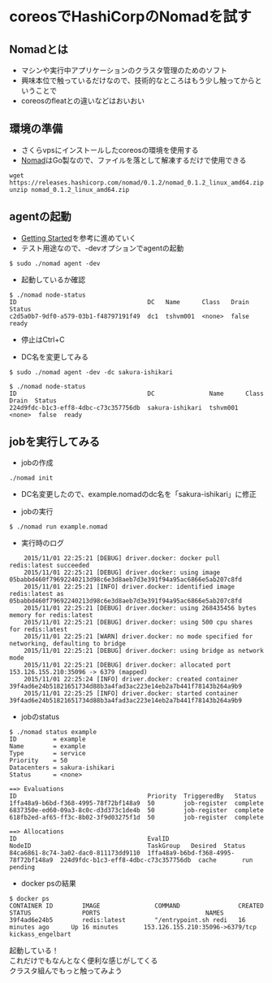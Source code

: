 # coreosでHashiCorpのNomadを試す


## Nomadとは
- マシンや実行中アプリケーションのクラスタ管理のためのソフト
- 興味本位で触っているだけなので、技術的なところはもう少し触ってからということで
- coreosのfleatとの違いなどはおいおい

## 環境の準備
- さくらvpsにインストールしたcoreosの環境を使用する
- [Nomad](https://nomadproject.io/)はGo製なので、ファイルを落として解凍するだけで使用できる

```
wget https://releases.hashicorp.com/nomad/0.1.2/nomad_0.1.2_linux_amd64.zip
unzip nomad_0.1.2_linux_amd64.zip
```

## agentの起動

- [Getting Started](https://nomadproject.io/intro/getting-started/running.html)を参考に進めていく
- テスト用途なので、-devオプションでagentの起動

```
$ sudo ./nomad agent -dev
```

- 起動しているか確認

```
$ ./nomad node-status
ID                                    DC   Name      Class   Drain  Status
c2d5a0b7-9df0-a579-03b1-f48797191f49  dc1  tshvm001  <none>  false  ready
```

- 停止はCtrl+C

- DC名を変更してみる

```
$ sudo ./nomad agent -dev -dc sakura-ishikari
```

```
$ ./nomad node-status
ID                                    DC               Name      Class   Drain  Status
224d9fdc-b1c3-eff8-4dbc-c73c357756db  sakura-ishikari  tshvm001  <none>  false  ready
```


## jobを実行してみる

- jobの作成

```
./nomad init
```

- DC名変更したので、example.nomadのdc名を「sakura-ishikari」に修正

- jobの実行

```
$ ./nomad run example.nomad
```

- 実行時のログ

```
    2015/11/01 22:25:21 [DEBUG] driver.docker: docker pull redis:latest succeeded
    2015/11/01 22:25:21 [DEBUG] driver.docker: using image 05babbd460f79692240213d98c6e3d8aeb7d3e391f94a95ac6866e5ab207c8fd
    2015/11/01 22:25:21 [INFO] driver.docker: identified image redis:latest as 05babbd460f79692240213d98c6e3d8aeb7d3e391f94a95ac6866e5ab207c8fd
    2015/11/01 22:25:21 [DEBUG] driver.docker: using 268435456 bytes memory for redis:latest
    2015/11/01 22:25:21 [DEBUG] driver.docker: using 500 cpu shares for redis:latest
    2015/11/01 22:25:21 [WARN] driver.docker: no mode specified for networking, defaulting to bridge
    2015/11/01 22:25:21 [DEBUG] driver.docker: using bridge as network mode
    2015/11/01 22:25:21 [DEBUG] driver.docker: allocated port 153.126.155.210:35096 -> 6379 (mapped)
    2015/11/01 22:25:24 [INFO] driver.docker: created container 39f4ad6e24b51821651734d88b3a4fad3ac223e14eb2a7b441f78143b264a9b9
    2015/11/01 22:25:25 [INFO] driver.docker: started container 39f4ad6e24b51821651734d88b3a4fad3ac223e14eb2a7b441f78143b264a9b9
```

- jobのstatus

```
$ ./nomad status example
ID          = example
Name        = example
Type        = service
Priority    = 50
Datacenters = sakura-ishikari
Status      = <none>

==> Evaluations
ID                                    Priority  TriggeredBy   Status
1ffa48a9-b6bd-f368-4995-78f72bf148a9  50        job-register  complete
6837350e-ed60-09a3-8c0c-d3d373c1de4b  50        job-register  complete
618fb2ed-af65-ff3c-8b02-3f9d03275f1d  50        job-register  complete

==> Allocations
ID                                    EvalID                                NodeID                                TaskGroup   Desired  Status
84ca6861-8c74-3a02-dac0-811173dd9110  1ffa48a9-b6bd-f368-4995-78f72bf148a9  224d9fdc-b1c3-eff8-4dbc-c73c357756db  cache       run      pending
```

- docker psの結果

```
$ docker ps
CONTAINER ID        IMAGE               COMMAND                CREATED             STATUS              PORTS                             NAMES
39f4ad6e24b5        redis:latest        "/entrypoint.sh redi   16 minutes ago      Up 16 minutes       153.126.155.210:35096->6379/tcp   kickass_engelbart
```

起動している！    
これだけでもなんとなく便利な感じがしてくる    
クラスタ組んでもっと触ってみよう
